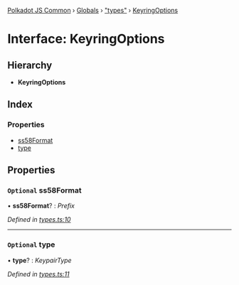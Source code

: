 [Polkadot JS Common](../README.md) › [Globals](../globals.md) › ["types"](../modules/_types_.md) › [KeyringOptions](_types_.keyringoptions.md)

# Interface: KeyringOptions

## Hierarchy

* **KeyringOptions**

## Index

### Properties

* [ss58Format](_types_.keyringoptions.md#optional-ss58format)
* [type](_types_.keyringoptions.md#optional-type)

## Properties

### `Optional` ss58Format

• **ss58Format**? : *Prefix*

*Defined in [types.ts:10](https://github.com/polkadot-js/common/blob/983ca718/packages/keyring/src/types.ts#L10)*

___

### `Optional` type

• **type**? : *KeypairType*

*Defined in [types.ts:11](https://github.com/polkadot-js/common/blob/983ca718/packages/keyring/src/types.ts#L11)*
